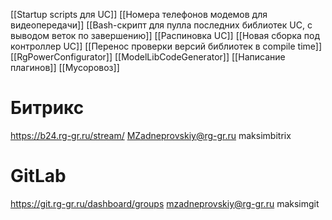 [[Startup scripts для UC]]
[[Номера телефонов модемов для видеопередачи]]
[[Bash-скрипт для пулла последних библиотек UC, с выводом веток по завершению]]
[[Распиновка UC]]
[[Новая сборка под контроллер UC]]
[[Перенос проверки версий библиотек в compile time]]
[[RgPowerConfigurator]]
[[ModelLibCodeGenerator]]
[[Написание плагинов]]
[[Мусоровоз]]
# Битрикс
https://b24.rg-gr.ru/stream/
MZadneprovskiy@rg-gr.ru
maksimbitrix

# GitLab
https://git.rg-gr.ru/dashboard/groups
mzadneprovskiy@rg-gr.ru
maksimgit
